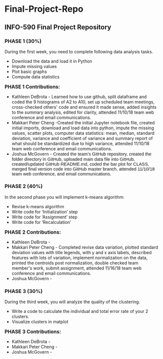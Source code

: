 # Final-Project-Repo
<h2><strong>INFO-590 Final Project Repository</strong></h2>
<h3>PHASE 1 (30%)</h3>
<p>During the first week, you need to complete following data analysis tasks.</p>
<ul>
<li style="tab-stops: list .5in;">Download the data and load it in Python</li>
<li style="tab-stops: list .5in;">Impute missing values</li>
<li style="tab-stops: list .5in;">Plot basic graphs</li>
<li style="tab-stops: list .5in;">Compute data statistics</li>
</ul>
<p><strong><span style="font-size: 12pt;">PHASE 1 Contributions:</span></strong></p>
<ul>
<li>Kathleen DeBrota - Learned how to use github, split dataframe and coded the 9 histograms of A2 to A10, set up scheduled team meetings, cross-checked others' code and ensured it made sense, added insights to the summary analysis, edited for clarity, attended 11/10/18 team web conference and email communications.</li>
<li>Makkari Peter Cheng -Created the initial Jupyter notebook file, created initial imports, download and load data into python, impute the missing values, scatter plots, computer data statistics: mean, median, standard deviation, variance and coefficient of variance and  summary report of what should be standardized due to high variance, attended 11/10/18 team web conference and email communications.</li>
<li>Joshua McGovern - <span style="font-size: 11.0pt; line-height: 107%; font-family: 'Calibri',sans-serif;">Created the team&rsquo;s GitHub repository, created the folder directory in GitHub, uploaded main data file into GitHub, created/updated GitHub README.md, coded the bar plot for CLASS, merged final version code into GitHub master branch, attended 11/10/18 team web conference, and email communications.</span></li>
</ul>
<h3>PHASE 2 (40%)</h3>
<p>In the second phase you will implement k-means algorithm:</p>
<ul>
<li style="tab-stops: list .5in;">Revise k-means algorithm</li>
<li style="tab-stops: list .5in;">Write code for &lsquo;Initialization&rsquo; step</li>
<li style="tab-stops: list .5in;">Write code for &lsquo;Assignment&rsquo; step</li>
<li style="tab-stops: list .5in;">Write code for &lsquo;Recalculation&rsquo;</li>
</ul>
<p><strong><span style="font-size: 12pt;">PHASE 2 Contributions:</span></strong></p>
<ul>
<li>Kathleen DeBrota -</li>
<li>Makkari Peter Cheng - Completed revise data variation, plotted standard deviation values with title legends, with y and x axis labels, described features with lots of variation, implement normalization on the data, printed the centroids post normalization, double checked team member's work, submit assignment, attended 11/16/18 team web conference and email communications.</li>
<li>Joshua McGovern -</li>
</ul>
<h3>PHASE 3 (30%)</h3>
<p>During the third week, you will analyze the quality of the clustering.</p>
<ul>
<li style="tab-stops: list .5in;">Write a code to calculate the individual and total error rate of your 2 clusters.</li>
<li style="tab-stops: list .5in;">Visualize clusters in matplot</li>
</ul>
<p><strong><span style="font-size: 12pt;">PHASE 3 Contributions:</span></strong></p>
<ul>
<li>Kathleen DeBrota -</li>
<li>Makkari Peter Cheng -</li>
<li>Joshua McGovern -</li>
</ul>
